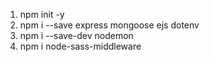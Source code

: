 1. npm init -y
2. npm i --save express mongoose ejs dotenv
3. npm i --save-dev nodemon
4. npm i node-sass-middleware

